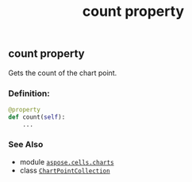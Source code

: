 ﻿---
title: count property
second_title: Aspose.Cells for Python via .NET API References
description: 
type: docs
weight: 50
url: /aspose.cells.charts/chartpointcollection/count/
is_root: false
---

## count property


Gets the count of the chart point.
### Definition:
```python
@property
def count(self):
    ...
```

### See Also
* module [`aspose.cells.charts`](../../)
* class [`ChartPointCollection`](/cells/python-net/aspose.cells.charts/chartpointcollection)
